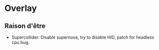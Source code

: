 # Overlay
## Raison d'être
* Supercollider: Disable supernova, try to disable HID, patch for headless cpu bug.

